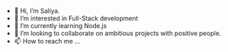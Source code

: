 - 👋 Hi, I’m Saliya.
- 👀 I’m interested in Full-Stack development
- 🌱 I’m currently learning Node.js
- 💞️ I’m looking to collaborate on ambitious projects with positive people.
- 📫 How to reach me ...

<!---
saliya-b/saliya-b is a ✨ special ✨ repository because its `README.md` (this file) appears on your GitHub profile.
You can click the Preview link to take a look at your changes.
--->
